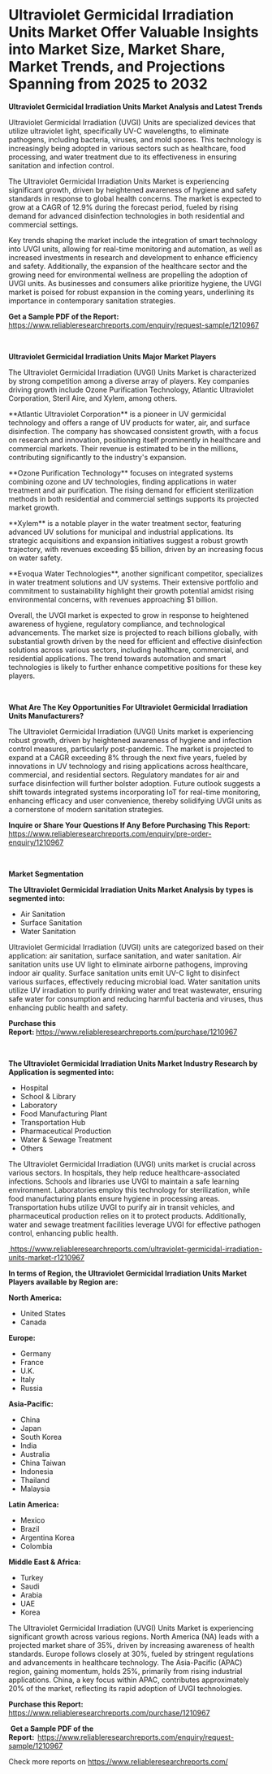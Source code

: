 <p><h1>Ultraviolet Germicidal Irradiation Units Market Offer Valuable Insights into Market Size, Market Share, Market Trends, and Projections Spanning from 2025 to 2032</h1></p><p><strong>Ultraviolet Germicidal Irradiation Units Market Analysis and Latest Trends</strong></p>
<p><p>Ultraviolet Germicidal Irradiation (UVGI) Units are specialized devices that utilize ultraviolet light, specifically UV-C wavelengths, to eliminate pathogens, including bacteria, viruses, and mold spores. This technology is increasingly being adopted in various sectors such as healthcare, food processing, and water treatment due to its effectiveness in ensuring sanitation and infection control.</p><p>The Ultraviolet Germicidal Irradiation Units Market is experiencing significant growth, driven by heightened awareness of hygiene and safety standards in response to global health concerns. The market is expected to grow at a CAGR of 12.9% during the forecast period, fueled by rising demand for advanced disinfection technologies in both residential and commercial settings.</p><p>Key trends shaping the market include the integration of smart technology into UVGI units, allowing for real-time monitoring and automation, as well as increased investments in research and development to enhance efficiency and safety. Additionally, the expansion of the healthcare sector and the growing need for environmental wellness are propelling the adoption of UVGI units. As businesses and consumers alike prioritize hygiene, the UVGI market is poised for robust expansion in the coming years, underlining its importance in contemporary sanitation strategies.</p></p>
<p><strong>Get a Sample PDF of the Report:&nbsp;</strong> <a href="https://www.reliableresearchreports.com/enquiry/request-sample/1210967?utm_campaign=3284&utm_medium=2&utm_source=Github&utm_content=ia&utm_term=24032025&utm_id=ultraviolet-germicidal-irradiation-units">https://www.reliableresearchreports.com/enquiry/request-sample/1210967</a></p>
<p>&nbsp;</p>
<p><strong>Ultraviolet Germicidal Irradiation Units Major Market Players</strong></p>
<p><p>The Ultraviolet Germicidal Irradiation (UVGI) Units Market is characterized by strong competition among a diverse array of players. Key companies driving growth include Ozone Purification Technology, Atlantic Ultraviolet Corporation, Steril Aire, and Xylem, among others.</p><p>**Atlantic Ultraviolet Corporation** is a pioneer in UV germicidal technology and offers a range of UV products for water, air, and surface disinfection. The company has showcased consistent growth, with a focus on research and innovation, positioning itself prominently in healthcare and commercial markets. Their revenue is estimated to be in the millions, contributing significantly to the industry's expansion.</p><p>**Ozone Purification Technology** focuses on integrated systems combining ozone and UV technologies, finding applications in water treatment and air purification. The rising demand for efficient sterilization methods in both residential and commercial settings supports its projected market growth. </p><p>**Xylem** is a notable player in the water treatment sector, featuring advanced UV solutions for municipal and industrial applications. Its strategic acquisitions and expansion initiatives suggest a robust growth trajectory, with revenues exceeding $5 billion, driven by an increasing focus on water safety.</p><p>**Evoqua Water Technologies**, another significant competitor, specializes in water treatment solutions and UV systems. Their extensive portfolio and commitment to sustainability highlight their growth potential amidst rising environmental concerns, with revenues approaching $1 billion.</p><p>Overall, the UVGI market is expected to grow in response to heightened awareness of hygiene, regulatory compliance, and technological advancements. The market size is projected to reach billions globally, with substantial growth driven by the need for efficient and effective disinfection solutions across various sectors, including healthcare, commercial, and residential applications. The trend towards automation and smart technologies is likely to further enhance competitive positions for these key players.</p></p>
<p>&nbsp;</p>
<p><strong>What Are The Key Opportunities For Ultraviolet Germicidal Irradiation Units Manufacturers?</strong></p>
<p><p>The Ultraviolet Germicidal Irradiation (UVGI) Units market is experiencing robust growth, driven by heightened awareness of hygiene and infection control measures, particularly post-pandemic. The market is projected to expand at a CAGR exceeding 8% through the next five years, fueled by innovations in UV technology and rising applications across healthcare, commercial, and residential sectors. Regulatory mandates for air and surface disinfection will further bolster adoption. Future outlook suggests a shift towards integrated systems incorporating IoT for real-time monitoring, enhancing efficacy and user convenience, thereby solidifying UVGI units as a cornerstone of modern sanitation strategies.</p></p>
<p><strong>Inquire or Share Your Questions If Any Before Purchasing This Report:</strong> <a href="https://www.reliableresearchreports.com/enquiry/pre-order-enquiry/1210967?utm_campaign=3284&utm_medium=2&utm_source=Github&utm_content=ia&utm_term=24032025&utm_id=ultraviolet-germicidal-irradiation-units">https://www.reliableresearchreports.com/enquiry/pre-order-enquiry/1210967</a></p>
<p>&nbsp;</p>
<p><strong>Market Segmentation</strong></p>
<p><strong>The Ultraviolet Germicidal Irradiation Units Market Analysis by types is segmented into:</strong></p>
<p><ul><li>Air Sanitation</li><li>Surface Sanitation</li><li>Water Sanitation</li></ul></p>
<p><p>Ultraviolet Germicidal Irradiation (UVGI) units are categorized based on their application: air sanitation, surface sanitation, and water sanitation. Air sanitation units use UV light to eliminate airborne pathogens, improving indoor air quality. Surface sanitation units emit UV-C light to disinfect various surfaces, effectively reducing microbial load. Water sanitation units utilize UV irradiation to purify drinking water and treat wastewater, ensuring safe water for consumption and reducing harmful bacteria and viruses, thus enhancing public health and safety.</p></p>
<p><strong>Purchase this Report:&nbsp;</strong><a href="https://www.reliableresearchreports.com/purchase/1210967?utm_campaign=3284&utm_medium=2&utm_source=Github&utm_content=ia&utm_term=24032025&utm_id=ultraviolet-germicidal-irradiation-units">https://www.reliableresearchreports.com/purchase/1210967</a></p>
<p>&nbsp;</p>
<p><strong>The Ultraviolet Germicidal Irradiation Units Market Industry Research by Application is segmented into:</strong></p>
<p><ul><li>Hospital</li><li>School & Library</li><li>Laboratory</li><li>Food Manufacturing Plant</li><li>Transportation Hub</li><li>Pharmaceutical Production</li><li>Water & Sewage Treatment</li><li>Others</li></ul></p>
<p><p>The Ultraviolet Germicidal Irradiation (UVGI) units market is crucial across various sectors. In hospitals, they help reduce healthcare-associated infections. Schools and libraries use UVGI to maintain a safe learning environment. Laboratories employ this technology for sterilization, while food manufacturing plants ensure hygiene in processing areas. Transportation hubs utilize UVGI to purify air in transit vehicles, and pharmaceutical production relies on it to protect products. Additionally, water and sewage treatment facilities leverage UVGI for effective pathogen control, enhancing public health.</p></p>
<p><a href="https://www.reliableresearchreports.com/ultraviolet-germicidal-irradiation-units-market-r1210967?utm_campaign=3284&utm_medium=2&utm_source=Github&utm_content=ia&utm_term=24032025&utm_id=ultraviolet-germicidal-irradiation-units">&nbsp;https://www.reliableresearchreports.com/ultraviolet-germicidal-irradiation-units-market-r1210967</a></p>
<p><strong>In terms of Region, the Ultraviolet Germicidal Irradiation Units Market Players available by Region are:</strong></p>
<p>
    <p> <strong> North America: </strong>
        <ul>
            <li>United States</li>
            <li>Canada</li>
        </ul>
        </p> 
    <p> <strong> Europe: </strong>
        <ul>
            <li>Germany</li>
            <li>France</li>
            <li>U.K.</li>
            <li>Italy</li>
            <li>Russia</li>
        </ul>
        </p> 
    <p> <strong> Asia-Pacific: </strong>
        <ul>
            <li>China</li>
            <li>Japan</li>
            <li>South Korea</li>
            <li>India</li>
            <li>Australia</li>
            <li>China Taiwan</li>
            <li>Indonesia</li>
            <li>Thailand</li>
            <li>Malaysia</li>
        </ul>
        </p> 
    <p> <strong> Latin America: </strong>
        <ul>
            <li>Mexico</li>
            <li>Brazil</li>
            <li>Argentina Korea</li>
            <li>Colombia</li>
        </ul>
        </p> 
    <p> <strong> Middle East & Africa: </strong>
        <ul>
            <li>Turkey</li>
            <li>Saudi</li>
            <li>Arabia</li>
            <li>UAE</li>
            <li>Korea</li>
        </ul>
    </p>
    </p>
<p><p>The Ultraviolet Germicidal Irradiation (UVGI) Units Market is experiencing significant growth across various regions. North America (NA) leads with a projected market share of 35%, driven by increasing awareness of health standards. Europe follows closely at 30%, fueled by stringent regulations and advancements in healthcare technology. The Asia-Pacific (APAC) region, gaining momentum, holds 25%, primarily from rising industrial applications. China, a key focus within APAC, contributes approximately 20% of the market, reflecting its rapid adoption of UVGI technologies.</p></p>
<p><strong>Purchase this Report: </strong><a href="https://www.reliableresearchreports.com/purchase/1210967?utm_campaign=3284&utm_medium=2&utm_source=Github&utm_content=ia&utm_term=24032025&utm_id=ultraviolet-germicidal-irradiation-units">https://www.reliableresearchreports.com/purchase/1210967</a></p>
<p>&nbsp;<strong>Get a Sample PDF of the Report:&nbsp;&nbsp;</strong><a href="https://www.reliableresearchreports.com/enquiry/request-sample/1210967?utm_campaign=3284&utm_medium=2&utm_source=Github&utm_content=ia&utm_term=24032025&utm_id=ultraviolet-germicidal-irradiation-units">https://www.reliableresearchreports.com/enquiry/request-sample/1210967</a></p>
<p><strong></strong></p>
<p>Check more reports on <a href="https://www.reliableresearchreports.com/?utm_campaign=3284&utm_medium=2&utm_source=Github&utm_content=ia&utm_term=24032025&utm_id=ultraviolet-germicidal-irradiation-units">https://www.reliableresearchreports.com/</a></p>